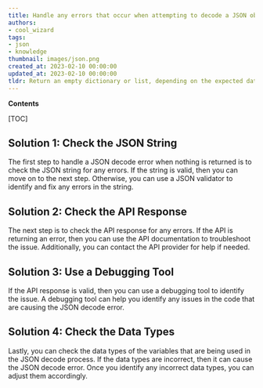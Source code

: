 ```yaml
---
title: Handle any errors that occur when attempting to decode a JSON object when no data is returned
authors:
- cool_wizard
tags:
- json
- knowledge
thumbnail: images/json.png
created_at: 2023-02-10 00:00:00
updated_at: 2023-02-10 00:00:00
tldr: Return an empty dictionary or list, depending on the expected data type.
---
```


**Contents**

[TOC]

## Solution 1: Check the JSON String

The first step to handle a JSON decode error when nothing is returned is to check the JSON string for any errors. If the string is valid, then you can move on to the next step. Otherwise, you can use a JSON validator to identify and fix any errors in the string.

## Solution 2: Check the API Response

The next step is to check the API response for any errors. If the API is returning an error, then you can use the API documentation to troubleshoot the issue. Additionally, you can contact the API provider for help if needed.

## Solution 3: Use a Debugging Tool

If the API response is valid, then you can use a debugging tool to identify the issue. A debugging tool can help you identify any issues in the code that are causing the JSON decode error.

## Solution 4: Check the Data Types

Lastly, you can check the data types of the variables that are being used in the JSON decode process. If the data types are incorrect, then it can cause the JSON decode error. Once you identify any incorrect data types, you can adjust them accordingly.
